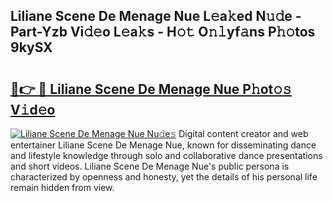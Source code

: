 ## Liliane Scene De Menage Nue L𝚎a𝚔ed N𝚞𝚍e - Part-Yzb Vi𝚍𝚎o L𝚎a𝚔s - H𝚘𝚝 O𝚗𝚕yf𝚊ns P𝚑𝚘tos 9kySX

# <h2><a href="http://kf1zems.oniu.top/?m=Liliane+Scene+De+Menage+Nue">🔗👉 🔴 Liliane Scene De Menage Nue P𝚑ot𝚘𝚜 V𝚒d𝚎o</a></h2>

[![Liliane Scene De Menage Nue Nu𝚍e𝚜](https://i.imgur.com/0qMVB7G.gif)](http://kf1zems.oniu.top/?m=Liliane+Scene+De+Menage+Nue)
Digital content creator and web entertainer Liliane Scene De Menage Nue, known for disseminating dance and lifestyle knowledge through solo and collaborative dance presentations and short videos. Liliane Scene De Menage Nue's public persona is characterized by openness and honesty, yet the details of his personal life remain hidden from view.  
